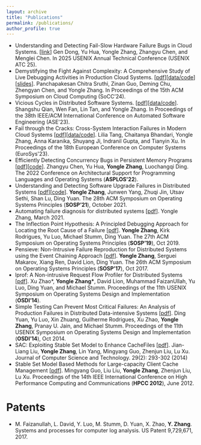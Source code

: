 ```yaml
---
layout: archive
title: "Publications"
permalink: /publications/
author_profile: true
---
```


<!-- {% if author.googlescholar %}
  You can also find my articles on <u><a href="{{author.googlescholar}}">my Google Scholar profile</a>.</u>
{% endif %}

{% include base_path %}

{% for post in site.publications reversed %}
  {% include archive-single.html %}
{% endfor %} -->

- Understanding and Detecting Fail-Slow Hardware Failure Bugs in Cloud Systems. [[link](https://www.usenix.org/conference/atc25/presentation/dong)\]
Gen Dong, Yu Hua, Yongle Zhang, Zhangyu Chen, and Menglei Chen. 
In 2025 USENIX Annual Technical Conference (USENIX ATC 25).
- Demystifying the Fight Against Complexity: A Comprehensive Study of
  Live Debugging Activities in Production Cloud Systems. \[[pdf](/files/socc24-live-debugging.pdf)\]\[[data/code](https://github.com/zlab-purdue/socc-24-debugging-study)\]\[[slides](/files/socc24-live-debugging-ppt.pdf)\]. 
Panchapakesan Chitra Sruthi, Zinan Guo, Deming Chu, Zhengyan Chen, and Yongle Zhang. 
In Proceedings of the 15th ACM Symposium on Cloud Computing (SoCC’24). 
- Vicious Cycles in Distributed Software Systems. \[[pdf](https://www.cs.purdue.edu/homes/lintan/publications/vc-ase23.pdf)\]\[[data/code](https://github.com/lin-tan/vcstudy)\]. 
Shangshu Qian, Wen Fan, Lin Tan, and Yongle Zhang. 
In Proceedings of the 38th IEEE/ACM International Conference on Automated Software Engineering (ASE'23).
- Fail through the Cracks: Cross-System Interaction Failures in Modern Cloud Systems \[[pdf](https://tianyin.github.io/pub/csi-failures.pdf)\]\[[data/code](https://github.com/xlab-uiuc/csi-ae)\]. 
Lilia Tang, Chaitanya Bhandari, Yongle Zhang, Anna Karanika, Shuyang Ji, Indranil Gupta, and Tianyin Xu. 
In Proceedings of the 18th European Conference on Computer Systems (EuroSys'23).
- Efficiently Detecting Concurrency Bugs in Persistent Memory Programs \[[pdf](https://dl.acm.org/doi/10.1145/3503222.3507755)\]\[[code](https://github.com/yhuacode/pmrace)\]. 
Zhangyu Chen, Yu Hua, **Yongle Zhang**, Luochangqi Ding. The 2022 Conference on Architectural Support for Programming Languages and Operating Systems (**ASPLOS'22**).
- Understanding and Detecting Software Upgrade Failures in Distributed Systems \[[pdf](/files/sosp21-upgrade.pdf)\]\[[code](https://github.com/zlab-purdue/ds-upgrade)\]. 
**Yongle Zhang**, Junwen Yang, Zhuqi Jin, Utsav Sethi, Shan Lu, Ding Yuan. The 28th ACM Symposium on Operating Systems Principles (**SOSP’21**), October 2021.
- Automating failure diagnosis for distributed systems \[[pdf](https://tspace.library.utoronto.ca/handle/1807/104953)\]. 
Yongle Zhang, March 2021.
- The Inflection Point Hypothesis: A Principled Debugging Approach for Locating the Root Cause of a Failure \[[pdf](/files/sosp19-kairux.pdf)\]. 
**Yongle Zhang**, Kirk Rodrigues, Yu Luo, Michael Stumm, Ding Yuan. The 27th ACM Symposium on Operating Systems Principles (**SOSP’19**), Oct 2019.
- Pensieve: Non-Intrusive Failure Reproduction for Distributed Systems using the Event Chaining Approach \[[pdf](/files/sosp17-pensieve.pdf)\]. 
**Yongle Zhang**, Serguei Makarov, Xiang Ren, David Lion, Ding Yuan. The 26th ACM Symposium on Operating Systems Principles (**SOSP’17**), Oct 2017.
- lprof: A Non-intrusive Request Flow Profiler for Distributed Systems \[[pdf](/files/osdi14-lprof.pdf)\]. 
Xu Zhao\*, **Yongle Zhang\***, David Lion, Muhammad FaizanUllah, Yu Luo, Ding Yuan, and Michael Stumm. Proceedings of the 11th USENIX Symposium on Operating Systems Design and Implementation (**OSDI’14**). 
- Simple Testing Can Prevent Most Critical Failures: An Analysis of Production Failures in Distributed Data-intensive Systems \[[pdf](/files/osdi14-simpletesting.pdf)\]. 
Ding Yuan, Yu Luo, Xin Zhuang, Guilherme Rodrigues, Xu Zhao, **Yongle Zhang**, Pranay U. Jain, and Michael Stumm.
Proceedings of the 11th USENIX Symposium on Operating Systems Design and Implementation (**OSDI’14**), Oct 2014.
- SAC: Exploiting Stable Set Model to Enhance CacheFiles \[[pdf](https://link.springer.com/article/10.1007/s11390-014-1431-z)\]. 
Jian-Liang Liu, **Yongle Zhang**, Lin Yang, Mingyang Guo, Zhenjun Liu, Lu Xu. Journal of Computer Science and Technology. 29(2): 293-302 (2014)
- Stable Set Model Based Methods for Large-capacity Client Cache Management \[[pdf](https://ieeexplore.ieee.org/document/6332235)\]. 
Mingyang Guo, Liu Liu, **Yongle Zhang**, Zhenjun Liu, Lu Xu. Proceedings of the 14th IEEE International Conference on High Performance Computing and Communications (**HPCC 2012**), June 2012.

# Patents

- M. Faizanullah, L. David, Y. Luo, M. Stumm, D. Yuan, X. Zhao, **Y. Zhang**. Systems and processes for computer log analysis. US Patent 9,729,671, 2017.

